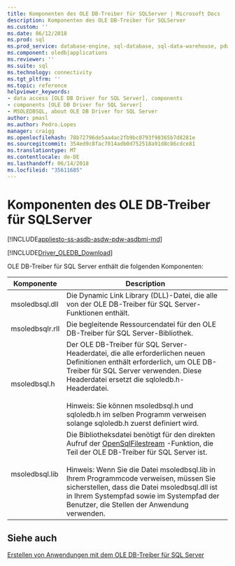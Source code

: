 ```yaml
---
title: Komponenten des OLE DB-Treiber für SQLServer | Microsoft Docs
description: Komponenten des OLE DB-Treiber für SQLServer
ms.custom: ''
ms.date: 06/12/2018
ms.prod: sql
ms.prod_service: database-engine, sql-database, sql-data-warehouse, pdw
ms.component: oledb|applications
ms.reviewer: ''
ms.suite: sql
ms.technology: connectivity
ms.tgt_pltfrm: ''
ms.topic: reference
helpviewer_keywords:
- data access [OLE DB Driver for SQL Server], components
- components [OLE DB Driver for SQL Server]
- MSOLEDBSQL, about OLE DB Driver for SQL Server
author: pmasl
ms.author: Pedro.Lopes
manager: craigg
ms.openlocfilehash: 78b72796de5aa4ac2fb9bc0793f98365b7d8281e
ms.sourcegitcommit: 354ed9c8fac7014adb0d752518a91d8c86cdce81
ms.translationtype: MT
ms.contentlocale: de-DE
ms.lasthandoff: 06/14/2018
ms.locfileid: "35611685"
---
```

# <a name="components-of-ole-db-driver-for-sql-server"></a>Komponenten des OLE DB-Treiber für SQLServer
[!INCLUDE[appliesto-ss-asdb-asdw-pdw-asdbmi-md](../../../includes/appliesto-ss-asdb-asdw-pdw-asdbmi-md.md)]

[!INCLUDE[Driver_OLEDB_Download](../../../includes/driver_oledb_download.md)]

  OLE DB-Treiber für SQL Server enthält die folgenden Komponenten:  

|Komponente|Description|  
|---------------|-----------------|  
|msoledbsql.dll|Die Dynamic Link Library (DLL)-Datei, die alle von der OLE DB-Treiber für SQL Server-Funktionen enthält.|  
|msoledbsqlr.rll|Die begleitende Ressourcendatei für den OLE DB-Treiber für SQL Server-Bibliothek.|   
|msoledbsql.h|Der OLE DB-Treiber für SQL Server-Headerdatei, die alle erforderlichen neuen Definitionen enthält erforderlich, um OLE DB-Treiber für SQL Server verwenden. Diese Headerdatei ersetzt die sqloledb.h-Headerdatei.<br /><br /> Hinweis: Sie können msoledbsql.h und sqloledb.h im selben Programm verweisen solange sqloledb.h zuerst definiert wird.|  
|msoledbsql.lib|Die Bibliotheksdatei benötigt für den direkten Aufruf der [OpenSqlFilestream](../../../relational-databases/blob/access-filestream-data-with-opensqlfilestream.md) -Funktion, die Teil der OLE DB-Treiber für SQL Server ist.<br /><br /> Hinweis: Wenn Sie die Datei msoledbsql.lib in Ihrem Programmcode verweisen, müssen Sie sicherstellen, dass die Datei msoledbsql.dll ist in Ihrem Systempfad sowie im Systempfad der Benutzer, die Stellen der Anwendung verwenden.|  

## <a name="see-also"></a>Siehe auch  
 [Erstellen von Anwendungen mit dem OLE DB-Treiber für SQL Server](../../oledb/applications/building-applications-with-oledb-driver-for-sql-server.md)  
